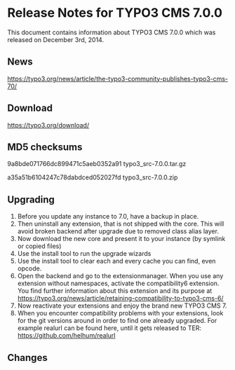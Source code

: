 Release Notes for TYPO3 CMS 7.0.0
=================================

This document contains information about TYPO3 CMS 7.0.0 which was
released on December 3rd, 2014.

News
----

<https://typo3.org/news/article/the-typo3-community-publishes-typo3-cms-70/>

Download
--------

<https://typo3.org/download/>

MD5 checksums
-------------

9a8bde071766dc899471c5aeb0352a91 typo3\_src-7.0.0.tar.gz

a35a51b6104247c78dabdced052027fd typo3\_src-7.0.0.zip

Upgrading
---------

1.  Before you update any instance to 7.0, have a backup in place.
2.  Then uninstall any extension, that is not shipped with the core.
    This will avoid broken backend after upgrade due to removed class
    alias layer.
3.  Now download the new core and present it to your instance (by
    symlink or copied files)
4.  Use the install tool to run the upgrade wizards
5.  Use the install tool to clear each and every cache you can find,
    even opcode.
6.  Open the backend and go to the extensionmanager. When you use any
    extension without namespaces, activate the compatibility6 extension.
    You find further information about this extension and its purpose at
    <https://typo3.org/news/article/retaining-compatibility-to-typo3-cms-6/>
7.  Now reactivate your extensions and enjoy the brand new TYPO3 CMS 7.
8.  When you encounter compatibility problems with your extensions, look
    for the git versions around in order to find one already upgraded.
    For example realurl can be found here, until it gets released to
    TER: <https://github.com/helhum/realurl>

Changes
-------


